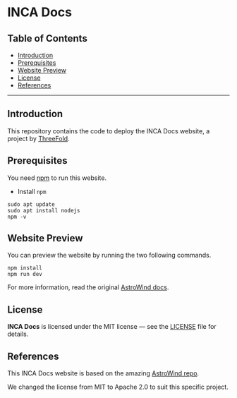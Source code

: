 <h1> INCA Docs </h1>

<h2>Table of Contents</h2>

- [Introduction](#introduction)
- [Prerequisites](#prerequisites)
- [Website Preview](#website-preview)
- [License](#license)
- [References](#references)

---

## Introduction

This repository contains the code to deploy the INCA Docs website, a project by [ThreeFold](https://threefold.io).

## Prerequisites

You need [npm](https://www.npmjs.com/) to run this website.

- Install `npm`
```
sudo apt update
sudo apt install nodejs
npm -v
```

## Website Preview

You can preview the website by running the two following commands.

```
npm install
npm run dev
```

For more information, read the original [AstroWind docs](./website_docs/README.md).

## License

**INCA Docs** is licensed under the MIT license — see the [LICENSE](./LICENSE.md) file for details.

## References

This INCA Docs website is based on the amazing [AstroWind repo](https://github.com/onwidget/astrowind).

We changed the license from MIT to Apache 2.0 to suit this specific project.